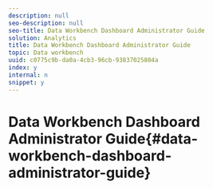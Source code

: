 ```yaml
---
description: null
seo-description: null
seo-title: Data Workbench Dashboard Administrator Guide
solution: Analytics
title: Data Workbench Dashboard Administrator Guide
topic: Data workbench
uuid: c0775c9b-da0a-4cb3-96cb-93837025804a
index: y
internal: n
snippet: y
---
```


# Data Workbench Dashboard Administrator Guide{#data-workbench-dashboard-administrator-guide}

